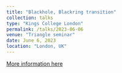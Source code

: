 ```yaml
---
title: "Blackhole, Blackring transition"
collection: talks
type: "Kings College London"
permalink: /talks/2023-06-06
venue: "Triangle seminar"
date: June 6, 2023
location: "London, UK"
---
```


[More information here](https://triangle.mth.kcl.ac.uk/?id=2556)
